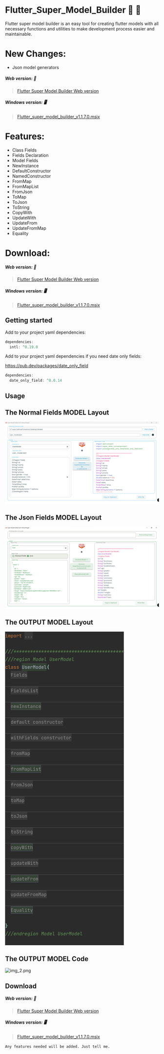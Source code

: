 # Flutter_Super_Model_Builder :100: :100:

Flutter super model builder is an easy tool for creating flutter models with all necessary functions and utilities to make development process easier and maintainable.

# New Changes:
* Json model generators


##### Web version: :hotel:

> <a href="https://a7mdragab1.github.io/FlutterSuperModelBuilder" target="_blank">Flutter Super Model Builder Web version</a>


##### Windows version: :desktop_computer:

> <a href="https://github.com/a7mdragab1/FlutterSuperModelBuilder/releases/download/v1.1.7.0/super_model_builder_1.1.7.0.msix" target="_blank">Flutter_super_model_builder_v1.1.7.0.msix</a>


# Features:
* Class Fields
* Fields Declaration
* Model Fields
* NewInstance
* DefaultConstructor
* NamedConstructor
* FromMap
* FromMapList
* FromJson
* ToMap
* ToJson
* ToString
* CopyWith
* UpdateWith
* UpdateFrom
* UpdateFromMap
* Equality


# Download:

##### Web version: :hotel:

> <a href="https://a7mdragab.github.io/flutter_super_model_builder" target="_blank">Flutter Super Model Builder Web version</a>


##### Windows version: :desktop_computer:

> <a href="https://github.com/a7mdragab1/FlutterSuperModelBuilder/releases/download/v1.1.7.0/super_model_builder_1.1.7.0.msix" target="_blank">Flutter_super_model_builder_v1.1.7.0.msix</a>


## Getting started


Add to your project yaml dependencies:
```dart
dependencies:
  intl: ^0.19.0
```
Add to your project yaml dependencies if you need date only fields:

https://pub.dev/packages/date_only_field
```dart
dependencies:
  date_only_field: ^0.0.14
```

## Usage

## The Normal Fields MODEL Layout
![img.png](img.png)

## The Json Fields MODEL Layout
![img_3.png](img_3.png)

## The OUTPUT MODEL Layout
![img_1.png](img_1.png)

## The OUTPUT MODEL Code
![img_2.png](img_2.png)


## Download

##### Web version: :hotel:

> <a href="https://a7mdragab1.github.io/FlutterSuperModelBuilder" target="_blank">Flutter Super Model Builder Web version</a>


##### Windows version: :desktop_computer:

> <a href="https://github.com/a7mdragab1/FlutterSuperModelBuilder/releases/download/v1.1.7.0/super_model_builder_1.1.7.0.msix" target="_blank">Flutter_super_model_builder_v1.1.7.0.msix</a>

`Any features needed will be added. Just tell me.`
